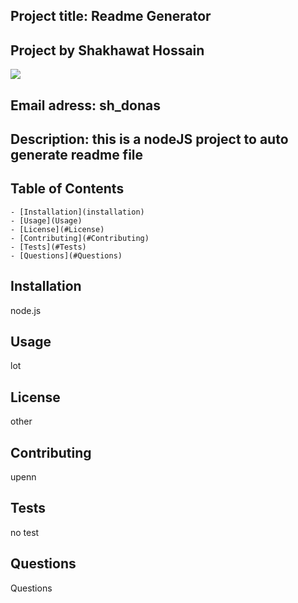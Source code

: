 
## Project title: Readme Generator 
## Project by Shakhawat Hossain
  ![](https://avatars3.githubusercontent.com/u/25496922?v=4)
## Email adress: sh_donas
## Description: this is a nodeJS project to auto generate readme file
## Table of Contents

    - [Installation](installation)
    - [Usage](Usage)
    - [License](#License)
    - [Contributing](#Contributing)
    - [Tests](#Tests)
    - [Questions](#Questions)
  
## Installation 
   node.js
  
## Usage
  lot
  
## License
  other
  
## Contributing
  upenn
  
## Tests
  no test
  
## Questions
  Questions